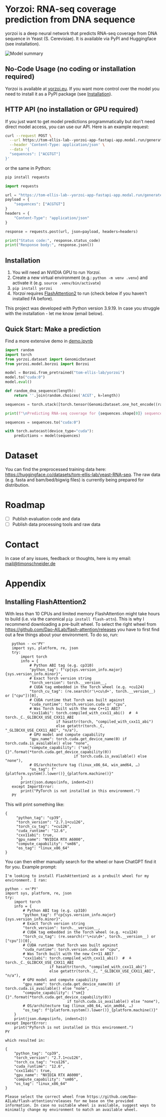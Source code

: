 # Yorzoi: RNA-seq coverage prediction from DNA sequence

yorzoi is a deep neural network that predicts RNA-seq coverage from DNA sequence in Yeast (S. Cerevisiae). It is available via PyPI and Huggingface (see installation).

![Model summary](summary.png)
## No-Code Usage (no coding or installation required)
Yorzoi is available at [yorzoi.eu](https://www.yorzoi.eu). If you want more control over the model you need to install it as a PyPI package (see [Installation](##installation)).

## HTTP API (no installation or GPU required)
If you just want to get model predictions programmatically but don't need direct model access, you can use our API. Here is an example request: 
```bash
curl --request POST \
  --url https://tom-ellis-lab--yorzoi-app-fastapi-app.modal.run/generate \
  --header 'Content-Type: application/json' \
  --data '{
  "sequences": ["ACGTGT"]
}'
```
or the same in Python: 
```bash
pip install requests
```
```python
import requests

url = "https://tom-ellis-lab--yorzoi-app-fastapi-app.modal.run/generate"
payload = {
    "sequences": ["ACGTGT"]
}
headers = {
    "Content-Type": "application/json"
}

response = requests.post(url, json=payload, headers=headers)

print("Status code:", response.status_code)
print("Response body:", response.json())
```

## Installation

1. You will need an NVIDIA GPU to run _Yorzoi_.
2. Create a new virtual environment (e.g.: `python -m venv .venv`) and activate it (e.g. `source .venv/bin/activate`)
3. `pip install yorzoi`
4. _Yorzoi_ requires [FlashAttention2](https://github.com/Dao-AILab/flash-attention) to run (check below if you haven't installed FA before).

This project was developed with Python version 3.9.19. In case you struggle with the installation - let me know (email below).

## Quick Start: Make a prediction

Find a more extensive demo in [demo.ipynb](demo.ipynb)

```python
import random
import torch
from yorzoi.dataset import GenomicDataset
from yorzoi.model.borzoi import Borzoi

model = Borzoi.from_pretrained("tom-ellis-lab/yorzoi")
model.to("cuda:0")
model.eval()

def random_dna_sequence(length):
    return ''.join(random.choices('ACGT', k=length))

sequences = torch.stack([torch.tensor(GenomicDataset.one_hot_encode((random_dna_sequence(4992))), dtype=torch.float32) for _ in range(5)])

print(f"\nPredicting RNA-seq coverage for {sequences.shape[0]} sequences\n")

sequences = sequences.to("cuda:0")

with torch.autocast(device_type="cuda"):
    predictions = model(sequences)
```

# Dataset

You can find the preprocessed training data here: https://huggingface.co/datasets/tom-ellis-lab/yeast-RNA-seq. The raw data (e.g. fasta and bam/bed/bigwig files) is currently being prepared for distribution.

# Roadmap

- [ ] Publish evaluation code and data
- [ ] Publish data processing tools and raw data

# Contact

In case of any issues, feedback or thoughts, here is my email: mail@timonschneider.de

# Appendix

## Installing FlashAttention2

With less than 10 CPUs and limited memory FlashAttention might take hours to build (i.e. via the canonical `pip install flash-attn`). This is why I recommend downloading a pre-built wheel. To select the right wheel from https://github.com/Dao-AILab/flash-attention/releases you have to first find out a few things about your environment. To do so, run:

```
   python - <<'PY'
   import sys, platform, re, json
   try:
       import torch
       info = {
           # Python ABI tag (e.g. cp310)
           "python_tag": f"cp{sys.version_info.major}{sys.version_info.minor}",
           # Exact Torch version string
           "torch_version": torch.__version__,
           # CUDA tag embedded in the Torch wheel (e.g. +cu124)
           "torch_cu_tag": (re.search(r'\+cu\d+', torch.__version__) or ["cpu"])[0],
           # CUDA runtime that Torch was built against
           "cuda_runtime": torch.version.cuda or "cpu",
           # Was Torch built with the new C++11 ABI?
           "cxx11abi": torch.compiled_with_cxx11_abi()  #  ≙ torch._C._GLIBCXX_USE_CXX11_ABI
                       if hasattr(torch, "compiled_with_cxx11_abi")
                       else getattr(torch._C, "_GLIBCXX_USE_CXX11_ABI", "n/a"),
           # GPU model and compute capability
           "gpu_name": torch.cuda.get_device_name(0) if torch.cuda.is_available() else "none",
           "compute_capability": ("sm{}{}".format(*torch.cuda.get_device_capability(0))
                               if torch.cuda.is_available() else "none"),
           # OS/architecture tag (linux_x86_64, win_amd64, …)
           "os_tag": f"{platform.system().lower()}_{platform.machine()}"
       }
       print(json.dumps(info, indent=2))
   except ImportError:
       print("PyTorch is not installed in this environment.")
   PY
```

This will print something like:

```
{
     "python_tag": "cp39",
     "torch_version": "2.7.1+cu126",
     "torch_cu_tag": "+cu126",
     "cuda_runtime": "12.6",
     "cxx11abi": true,
     "gpu_name": "NVIDIA RTX A6000",
     "compute_capability": "sm86",
     "os_tag": "linux_x86_64"
}
```

You can then either manually search for the wheel or have ChatGPT find it for you. Example prompt:

```
I'm looking to install FlashAttention2 as a prebuilt wheel for my environment. I ran:

python - <<'PY'
import sys, platform, re, json
try:
    import torch
    info = {
        # Python ABI tag (e.g. cp310)
        "python_tag": f"cp{sys.version_info.major}{sys.version_info.minor}",
        # Exact Torch version string
        "torch_version": torch.__version__,
        # CUDA tag embedded in the Torch wheel (e.g. +cu124)
        "torch_cu_tag": (re.search(r'\+cu\d+', torch.__version__) or ["cpu"])[0],
        # CUDA runtime that Torch was built against
        "cuda_runtime": torch.version.cuda or "cpu",
        # Was Torch built with the new C++11 ABI?
        "cxx11abi": torch.compiled_with_cxx11_abi()  #  ≙ torch._C._GLIBCXX_USE_CXX11_ABI
                    if hasattr(torch, "compiled_with_cxx11_abi")
                    else getattr(torch._C, "_GLIBCXX_USE_CXX11_ABI", "n/a"),
        # GPU model and compute capability
        "gpu_name": torch.cuda.get_device_name(0) if torch.cuda.is_available() else "none",
        "compute_capability": ("sm{}{}".format(*torch.cuda.get_device_capability(0))
                            if torch.cuda.is_available() else "none"),
        # OS/architecture tag (linux_x86_64, win_amd64, …)
        "os_tag": f"{platform.system().lower()}_{platform.machine()}"
    }
    print(json.dumps(info, indent=2))
except ImportError:
    print("PyTorch is not installed in this environment.")
PY

which resulted in:

{
    "python_tag": "cp39",
    "torch_version": "2.7.1+cu126",
    "torch_cu_tag": "+cu126",
    "cuda_runtime": "12.6",
    "cxx11abi": true,
    "gpu_name": "NVIDIA RTX A6000",
    "compute_capability": "sm86",
    "os_tag": "linux_x86_64"
}

Please select the correct wheel from https://github.com/Dao-AILab/flash-attention/releases for me base on the provided information. In case no suitable wheel is available, suggest ways to minimally change my environment to match an available wheel.
```
